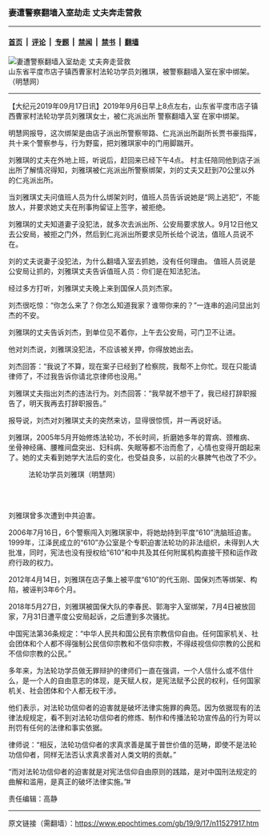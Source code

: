 ### 妻遭警察翻墙入室劫走 丈夫奔走营救

---

#### [首页](../../../..?n11527917) &nbsp;|&nbsp; [评论](../../../../../epoch-comment?n11527917) &nbsp;|&nbsp; [专题](../../../../../epoch-special?n11527917) &nbsp;|&nbsp; [禁闻](../../../../../epoch-news?n11527917) &nbsp;|&nbsp; [禁书](../../../../../books?n11527917) &nbsp;|&nbsp; [翻墙](https://github.com/gfw-breaker/nogfw/blob/master/README.md?n11527917)


<div><img alt="妻遭警察翻墙入室劫走 丈夫奔走营救" class="attachment-djy_600_400 size-djy_600_400 wp-post-image" src="https://i.epochtimes.com/assets/uploads/2019/09/2012-11-8-minghui-shandong-liuyaqi-1-600x400.jpg"/>
<div class="caption">
 山东省平度市店子镇西曹家村法轮功学员刘雅琪，被警察翻墙入室在家中绑架。（明慧网）
</div></div><hr/><div class="post_content" id="artbody" itemprop="articleBody">
 <!-- article content begin -->
 <p>
  【大纪元2019年09月17日讯】2019年9月6日早上8点左右，山东省平度市店子镇西曹家村法轮功学员刘雅琪女士，被仁兆派出所
  <ok href="https://www.epochtimes.com/gb/tag/%E8%AD%A6%E5%AF%9F%E7%BF%BB%E5%A2%99%E5%85%A5%E5%AE%A4.html">
   警察翻墙入室
  </ok>
  在家中绑架。
 </p>
 <p class="p2">
  <span class="s1">
   明慧网报导，这次绑架是由店子派出所警察带路、仁兆派出所副所长贾书豪指挥，共十来个警察参与，行为野蛮，把刘雅琪家中的门用脚踹开。
  </span>
 </p>
 <p class="p4">
  <span class="s1">
   刘雅琪的丈夫在外地上班，听说后，赶回来已经下午4点。
  </span>
  <span class="s1">
   村主任陪同他到店子派出所了解情况得知，刘雅琪被仁兆派出所警察绑架，刘的丈夫又赶到70公里以外的仁兆派出所。
  </span>
 </p>
 <p class="p4">
  <span class="s1">
   当刘雅琪丈夫问值班人员为什么绑架刘时，值班人员告诉说她是“网上逃犯”，不能放人，并要求她丈夫在刑事拘留证上签字，被拒绝。
  </span>
 </p>
 <p class="p4">
  <span class="s1">
   刘雅琪的丈夫知道妻子没犯法，就多次去派出所、公安局要求放人。9月12日他又去公安局，被拒之门外，然后到仁兆派出所要求见所长给个说法，值班人员说不在。
  </span>
 </p>
 <p class="p4">
  <span class="s1">
   刘的丈夫说妻子没犯法，为什么翻墙入室去抓她，没有任何理由。
  </span>
  <span class="s1">
   值班人员说是公安局让抓的，刘雅琪丈夫告诉值班人员：你们是在知法犯法。
  </span>
 </p>
 <p class="p4">
  <span class="s1">
   经过多方打听，刘雅琪丈夫晚上来到国保人员刘杰家。
  </span>
 </p>
 <p class="p4">
  <span class="s1">
   刘杰很吃惊：“你怎么来了？你怎么知道我家？谁带你来的？”一连串的追问显出刘杰的不安。
  </span>
 </p>
 <p class="p4">
  <span class="s1">
   刘雅琪的丈夫告诉刘杰，到单位见不着你，上午去公安局，可门卫不让进。
  </span>
 </p>
 <p class="p4">
  <span class="s1">
   他对刘杰说，刘雅琪没犯法，不应该被关押，你得放她出去。
  </span>
 </p>
 <p class="p4">
  <span class="s1">
   刘杰回答：“我说了不算，现在案子已经到了检察院，我帮不上你忙。现在只能请律师了，不过我告诉你请北京律师也没用。”
  </span>
 </p>
 <p class="p4">
  <span class="s1">
   刘雅琪丈夫指出刘杰的违法行为。刘杰回答：“我早就不想干了，我已经打辞职报告了，明天我再去打辞职报告。”
  </span>
 </p>
 <p class="p4">
  <span class="s1">
   报导说，刘杰对刘雅琪丈夫的突然来访，显得很惊慌，并一再说好话。
  </span>
 </p>
 <p class="p4">
  <span class="s1">
   刘雅琪，2005年5月开始修炼法轮功，不长时间，折磨她多年的胃病、颈椎病、坐骨神经痛、腰椎间盘突出、妇科病、失眠等都不治而愈了，心情也变得开朗起来了。她的丈夫看到她学大法后的变化，也受益良多，以前的火暴脾气也改了不少。
  </span>
 </p>
 <figure aria-describedby="caption-attachment-11527994" class="wp-caption aligncenter" id="attachment_11527994" style="width: 300px">
  <ok href="https://i.epochtimes.com/assets/uploads/2019/09/2012-11-8-minghui-shandong-liuyaqi-1.jpg" target="_blank">
   <img alt="" class="wp-image-11527994 size-small" src="https://i.epochtimes.com/assets/uploads/2019/09/2012-11-8-minghui-shandong-liuyaqi-1-300x419.jpg"/>
  </ok>
  <br/><figcaption class="wp-caption-text" id="caption-attachment-11527994">
   法轮功学员刘雅琪（明慧网）
  </figcaption><br/>
 </figure><br/>
 <p class="p4">
  <span class="s1">
   刘雅琪曾多次遭到中共迫害。
  </span>
 </p>
 <p class="p4">
  <span class="s1">
   2006年7月16日，6个警察闯入刘雅琪家中，将她劫持到平度“610”洗脑班迫害。1999年，江泽民成立的“610”办公室是个专职迫害法轮功的非法组织，未得到人大批准，同时，宪法也没有授权给“610”和中共及其任何附属机构直接干预和运作政府行政的权力。
  </span>
 </p>
 <p class="p4">
  <span class="s1">
   2012年4月14日，刘雅琪在店子集上被平度“610”的代玉刚、国保刘杰等绑架、构陷，被诬判3年6个月。
  </span>
 </p>
 <p class="p4">
  <span class="s1">
   2018年5月27日，刘雅琪被国保大队的李春民、郭海宇入室绑架，7月4日被放回家，7月31日遭平度公安局起诉，之后遭到多次骚扰。
  </span>
 </p>
 <p class="p4">
  中国宪法第36条规定：“中华人民共和国公民有宗教信仰自由。任何国家机关、社会团体和个人都不得强制公民信仰宗教和不信仰宗教，不得歧视信仰宗教的公民和不信仰宗教的公民。”
 </p>
 <p class="p4">
  多年来，为法轮功学员做无罪辩护的律师们一直在强调，一个人信什么或不信什么，是一个人的自由意志的体现，是天赋人权，是宪法赋予公民的权利，任何国家机关、社会团体和个人都无权干涉。
 </p>
 <p>
  他们表示，对法轮功信仰者的迫害就是破坏法律实施罪的典范。因为依据现有的法律法规规定，看不到对法轮功信仰者的修炼、制作和传播法轮功宣传品的行为苛以刑罚有任何的法律和事实依据。
 </p>
 <p>
  律师说：“相反，法轮功信仰者的求真求善是属于普世价值的范畴，即使不是法轮功信仰者，同样无法否认求真求善对人类文明的贡献。”
 </p>
 <p>
  “而对法轮功信仰者的迫害就是对宪法信仰自由原则的践踏，是对中国刑法规定的曲解和滥用，是真正的破坏法律实施。”#
 </p>
 <p>
  责任编辑：高静
 </p>
 <!-- article content end -->
 <div id="below_article_ad">
 </div>
</div>


---

原文链接（需翻墙）：https://www.epochtimes.com/gb/19/9/17/n11527917.htm